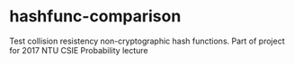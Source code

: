 # hashfunc-comparison
Test collision resistency non-cryptographic hash functions. Part of project for 2017 NTU CSIE Probability lecture
